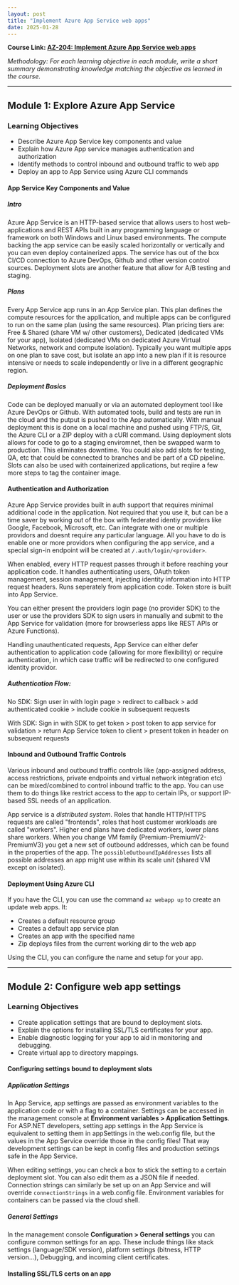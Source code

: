 ```yaml
---
layout: post
title: "Implement Azure App Service web apps"
date: 2025-01-28
---
```


**Course Link: [AZ-204: Implement Azure App Service web apps](https://learn.microsoft.com/en-us/training/paths/create-azure-app-service-web-apps/)**

*Methodology: For each learning objective in each module, write a short summary demonstrating knowledge matching the objective as learned in the course.*

<hr/>

## Module 1: Explore Azure App Service

### Learning Objectives

- Describe Azure App Service key components and value
- Explain how Azure App service manages authentication and authorization
- Identify methods to control inbound and outbound traffic to web app
- Deploy an app to App Service using Azure CLI commands

#### App Service Key Components and Value
##### Intro
Azure App Service is an HTTP-based service that allows users to host web-applications and REST APIs built in any programming language or framework on both Windows and Linux based environments. The compute backing the app service can be easily scaled horizontally or vertically and you can even deploy containerized apps. The service has out of the box CI/CD connection to Azure DevOps, Github and other version control sources. Deployment slots are another feature that allow for A/B testing and staging. 

##### Plans
Every App Service app runs in an App Service plan. This plan defines the compute resources for the application, and multiple apps can be configured to run on the same plan (using the same resources). Plan pricing tiers are: Free & Shared (share VM  w/ other customers), Dedicated (dedicated VMs for your app), Isolated (dedicated VMs on dedicated Azure Virtual Networks, network and compute isolation). Typically you want multiple apps on one plan to save cost, but isolate an app into a new plan if it is resource intensive or needs to scale independently or live in a different geographic region.

##### Deployment Basics
Code can be deployed manually or via an automated deployment tool like Azure DevOps or Github. With automated tools, build and tests are run in the cloud and the putput is pushed to the App automatically. With manual deployment this is done on a local machine and pushed using FTP/S, Git, the Azure CLI or a ZIP deploy with a cURl command. Using deployment slots allows for code to go to a staging enviromnet, then be swapped warm to production. This eliminates downtime. You could also add slots for testing, QA, etc that could be connected to branches and be part of a CD pipeline. Slots can also be used with containerized applications, but reqiire a few more steps to tag the container image.

#### Authentication and Authorization
Azure App Service provides built in auth support that requires minimal additional code in the application. Not required that you use it, but can be a time saver by working out of the box with federated identiy providers like Google, Facebook, Microsoft, etc. Can integrate with one or multiple providors and doesnt require any particular language. All you have to do is enable one or more providors when configuring the app service, and a special sign-in endpoint will be created at `/.auth/login/<provider>`.

When enabled, every HTTP request passes through it before reaching your application code. It handles authenticating users, OAuth token management, session management, injecting identity information into HTTP request headers. Runs seperately from application code. Token store is built into App Service. 

You can either present the providers login page (no provider SDK) to the user or use the providers SDK to sign users in manually and submit to the App Service for validation (more for browserless apps like REST APIs or Azure Functions).

Handling unauthenticated requests, App Service can either defer authentication to application code (allowing for more flexibility) or require authentication, in which case traffic will be redirected to one configured identity providor. 

##### Authentication Flow:
No SDK:
Sign user in with login page > redirect to callback > add authenticated cookie > include cookie in subsequent requests

With SDK:
Sign in with SDK to get token > post token to app service for validation > return App Service token to client > present token in header on subsequent requests

#### Inbound and Outbound Traffic Controls
Various inbound and outbound traffic controls like (app-assigned address, access restrictions, private endpoints and virtual network integration etc) can be mixed/combined to control inbound traffic to the app. You can use them to do things like restrict access to the app to certain IPs, or support IP-based SSL needs of an application. 

App service is a *distributed system*. Roles that handle HTTP/HTTPS requests are called "frontends", roles that host customer workloads are called "workers". Higher end plans have dedicated workers, lower plans share workers. When you change VM family (Premium-PremiumV2-PremiumV3) you get a new set of outbound addresses, which can be found in the properties of the app. The `possibleOutboundIpAddresses` lists all possible addresses an app might use within its scale unit (shared VM except on isolated). 

#### Deployment Using Azure CLI
If you have the CLI, you can use the command `az webapp up` to create an update web apps. It:
- Creates a default resource group
- Creates a default app service plan
- Creates an app with the specified name
- Zip deploys files from the current working dir to the web app

Using the CLI, you can configure the name and setup for your app.

<hr/>

## Module 2: Configure web app settings

### Learning Objectives

- Create application settings that are bound to deployment slots.
- Explain the options for installing SSL/TLS certificates for your app.
- Enable diagnostic logging for your app to aid in monitoring and debugging.
- Create virtual app to directory mappings.

#### Configuring settings bound to deployment slots
##### Application Settings
In App Service, app settings are passed as environment variables to the application code or with a flag to a container. Settings can be accessed in the management console at **Environment variables > Application Settings**. For ASP.NET developers, setting app settings in the App Service is equivalent to setting them in appSettings in the web.config file, but the values in the App Service override those in the config files! That way development settings can be kept in config files and production settings safe in the App Service. 

When editing settings, you can check a box to stick the setting to a certain deployment slot. You can also edit them as a JSON file if needed. Connection strings can similarly be set up on an App Service and will override `connectionStrings` in a web.config file. Environment variables for containers can be passed via the cloud shell.

##### General Settings
In the management console **Configuration > General settings** you can configure common settings for an app. These include things like stack settings (language/SDK version), platform settings (bitness, HTTP version...), Debugging, and incoming client certificates.

#### Installing SSL/TLS certs on an app
